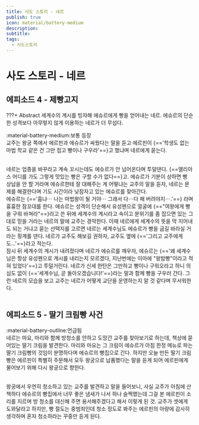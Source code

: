```yaml
---
title: 사도 스토리 - 네르
publish: true
icon: material/battery-medium
description:
subtitle: 
tags:
  - 사도스토리
---
```


# 사도 스토리 - 네르

## 에피소드 4 - 제빵고지
???+ Abstract
    세계수의 계시를 빙자해 에슈르에게 빵을 얻어내는 네르. 에슈르의 단순한 성격보다 아무렇지 않게 이용하는 네르가 더 무섭다.

<span class="badge badge-version"><span class="badge-icon">:material-battery-medium:</span>보통 등장</span>
<br>
교주는 왕궁 쪽에서 에르핀과 에슈르가 싸웠다는 말을 듣고 에르핀이 {=='학생도 없는 마법 학교 같은 건 그만 접고 빵이나 구우라'==}고 했냐며 네르에게 묻는다. 

<br>
네르는 업종을 바꾸라고 계속 꼬시는데도 에슈르가 안 넘어온다며 투덜댄다. {==엘리아스 어디를 가도 그렇게 맛있는 빵은 구할 수가 없다==}고. 에슈르가 기분이 상하면 빵 상납을 안 할 거라며 에슈르한테 잘 대해주는 게 어떻냐는 교주의 말을 듣자, 네르는 문제를 해결한다며 기도 시간이라 낮잠자고 있는 에슈르를 찾아간다. 

<br>
에슈르는 {=='흠냐⋯ 나는 마법왕이 될 거야⋯ 그래서 다⋯다 패 버려야지⋯.'==} 라며 흉흉한 잠꼬대를 한다. 에슈르는 성격이 단순해서 유성펜으로 얼굴에 {=="여왕에게 빵을 구워 바쳐라"==}라고 쓴 뒤에 세계수의 계시라고 속이고 분위기를 좀 잡으면 있는 그대로 믿을 거라는 네르의 말에 교주는 경악한다. 이때 네르에게 세계수의 뜻을 막 지어내도 되는 거냐고 묻는 선택지를 고르면 네르는 세계수님도 에슈르가 빵을 굽길 바라실 거라는 핑계를 댄다. 네르가 교주도 해보길 권하자, 교주도 옆에 {=='그리고 교주에게도…'==}라고 적는다.

<br>
잠시 뒤 세계수의 계시가 내려졌다며 네르가 에슈르를 깨우자, 에슈르는 {=='왜 세계수님은 항상 유성펜으로 계시를 내리는지 모르겠다, 지난번에는 이마에 "왕밤빵"이라고 적혀 있었다'==}고 투덜거린다. 네르가 신세 한탄은 그만하고 빵이나 구워오라고 하니 의심도 없이 {=='세계수님, 곧 돌아오겠습니다!'==}라는 말과 함께 빵을 구우러 간다. 그런 네르의 모습을 보고 교주는 네르가 어떻게 교단을 운영하는지 알 것 같다며 무서워한다.
<br>
<br>

## 에피소드 5 - 딸기 크림빵 사건
<span class="badge badge-version"><span class="badge-icon">:material-battery-outline:</span>언급됨</span>
<br>
네르는 마요, 마리와 함께 방청소를 안하고 도망간 교주를 찾아보기로 하는데, 책상에 묻어있는 딸기 크림을 발견한다. 마리와 마요는 그 크림이 에슈르가 아침 한정 메뉴로 파는 딸기 크림빵의 것임이 분명하다며 에슈르의 빵집으로 간다. 하지만 오늘 만든 딸기 크림빵은 에르핀이 특별히 주문해서 모두 왕궁으로 납품했다는 말을 듣게 되어 에르핀에게 물어보기 위해 다시 왕궁으로 향한다.

<br>
왕궁에서 우연히 청소하고 있는 교주를 발견하고 말을 들어보니, 사실 교주가 아침에 산책하다 에슈르의 빵집에서 너무 좋은 냄새가 나서 하나 슬쩍했는데 그걸 본 에르핀이 소리를 지르며 방 청소를 대신해 주면 용서해주겠다고 해서 이렇게 된 것. 교주가 셋에게 도와달라고 하지만, 빵 절도는 중범죄인데 청소 정도로 봐주는 에르핀의 아량에 감사히 생각하며 혼자 청소하라는 꾸중만 듣게 된다.
<br>
<br>
